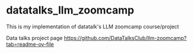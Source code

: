 # datatalks_llm_zoomcamp
This is my implementation of datatalk's LLM zoomcamp course/project

Data talks project page https://github.com/DataTalksClub/llm-zoomcamp?tab=readme-ov-file
